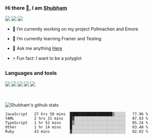 ### Hi there 👋, I am <a href="https://shubhski.dev/" target="_blank">Shubham</a>

<a href="https://twitter.com/shubhski" target="_blank"><img src="https://img.icons8.com/color/48/000000/twitter.png"/></a>
<a href="https://www.linkedin.com/in/shubhski/" target="_blank"><img src="https://img.icons8.com/fluent/48/000000/linkedin.png"/></a>
<a href="mailto:shubham88ingh@gmail.com"><img src="https://img.icons8.com/ios/48/000000/important-mail.png"/></a>

- 🔭 I’m currently working on  my project Pollmachen and Emore
- 🌱 I’m currently learning Framer and Testing 

- 💬 Ask me anything [Here](https://github.com/shubhsk88/shubhsk88/issues)
- ⚡ Fun fact: I want to be a polyglot 

### Languages and tools


<div>
<img src="https://img.icons8.com/plasticine/48/000000/react.png"/>
<img src="https://img.icons8.com/color/48/000000/graphql.png"/>
<img src="https://img.icons8.com/color/48/000000/javascript.png"/>
<img src="https://img.icons8.com/color/48/000000/mongodb.png"/>
<img src="https://img.icons8.com/color/48/000000/nodejs.png"/>
</div>
<br/>
<br/>


![Shubham's github stats](https://github-readme-stats.vercel.app/api?username=shubhsk88&count_private=true&theme=theme=radical)

<!--START_SECTION:waka-->
```text
JavaScript   27 hrs 59 mins  ███████████████████▒░░░░░   77.96 % 
YAML         2 hrs 31 mins   █▓░░░░░░░░░░░░░░░░░░░░░░░   07.03 % 
TypeScript   1 hr 52 mins    █▒░░░░░░░░░░░░░░░░░░░░░░░   05.24 % 
Other        1 hr 14 mins    █░░░░░░░░░░░░░░░░░░░░░░░░   03.48 % 
Ruby         43 mins         ▓░░░░░░░░░░░░░░░░░░░░░░░░   02.02 % 
```
<!--END_SECTION:waka-->



